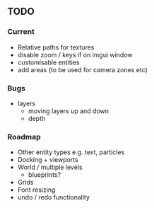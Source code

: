 
## TODO

### Current
- Relative paths for textures
- disable zoom / keys if on imgui window
- customisable entities
- add areas (to be used for camera zones etc)

### Bugs
- layers
  - moving layers up and down
  - depth

### Roadmap
- Other entity types e.g. text, particles
- Docking + viewports
- World / multiple levels
  - blueprints?
- Grids
- Font resizing
- undo / redo functionality
